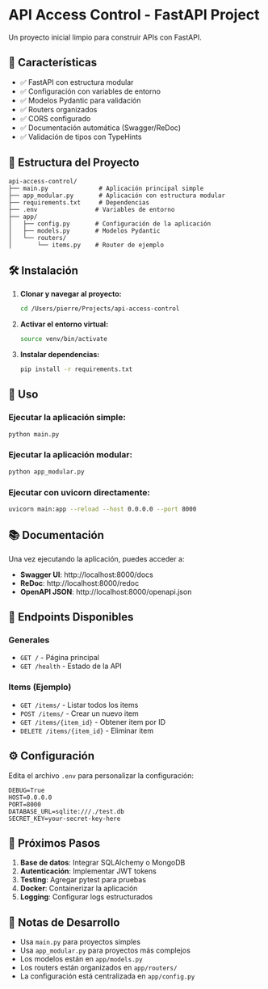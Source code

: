 # API Access Control - FastAPI Project

Un proyecto inicial limpio para construir APIs con FastAPI.

## 🚀 Características

- ✅ FastAPI con estructura modular
- ✅ Configuración con variables de entorno
- ✅ Modelos Pydantic para validación
- ✅ Routers organizados
- ✅ CORS configurado
- ✅ Documentación automática (Swagger/ReDoc)
- ✅ Validación de tipos con TypeHints

## 📁 Estructura del Proyecto

```
api-access-control/
├── main.py              # Aplicación principal simple
├── app_modular.py       # Aplicación con estructura modular
├── requirements.txt     # Dependencias
├── .env                # Variables de entorno
├── app/
│   ├── config.py       # Configuración de la aplicación
│   ├── models.py       # Modelos Pydantic
│   └── routers/
│       └── items.py    # Router de ejemplo
```

## 🛠️ Instalación

1. **Clonar y navegar al proyecto:**
   ```bash
   cd /Users/pierre/Projects/api-access-control
   ```

2. **Activar el entorno virtual:**
   ```bash
   source venv/bin/activate
   ```

3. **Instalar dependencias:**
   ```bash
   pip install -r requirements.txt
   ```

## 🚦 Uso

### Ejecutar la aplicación simple:
```bash
python main.py
```

### Ejecutar la aplicación modular:
```bash
python app_modular.py
```

### Ejecutar con uvicorn directamente:
```bash
uvicorn main:app --reload --host 0.0.0.0 --port 8000
```

## 📚 Documentación

Una vez ejecutando la aplicación, puedes acceder a:

- **Swagger UI**: http://localhost:8000/docs
- **ReDoc**: http://localhost:8000/redoc
- **OpenAPI JSON**: http://localhost:8000/openapi.json

## 🔗 Endpoints Disponibles

### Generales
- `GET /` - Página principal
- `GET /health` - Estado de la API

### Items (Ejemplo)
- `GET /items/` - Listar todos los items
- `POST /items/` - Crear un nuevo item
- `GET /items/{item_id}` - Obtener item por ID
- `DELETE /items/{item_id}` - Eliminar item

## ⚙️ Configuración

Edita el archivo `.env` para personalizar la configuración:

```env
DEBUG=True
HOST=0.0.0.0
PORT=8000
DATABASE_URL=sqlite:///./test.db
SECRET_KEY=your-secret-key-here
```

## 🎯 Próximos Pasos

1. **Base de datos**: Integrar SQLAlchemy o MongoDB
2. **Autenticación**: Implementar JWT tokens
3. **Testing**: Agregar pytest para pruebas
4. **Docker**: Containerizar la aplicación
5. **Logging**: Configurar logs estructurados

## 📝 Notas de Desarrollo

- Usa `main.py` para proyectos simples
- Usa `app_modular.py` para proyectos más complejos
- Los modelos están en `app/models.py`
- Los routers están organizados en `app/routers/`
- La configuración está centralizada en `app/config.py`
